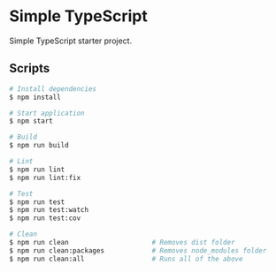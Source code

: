 # Simple TypeScript

Simple TypeScript starter project.

## Scripts

```bash
# Install dependencies
$ npm install

# Start application
$ npm start

# Build
$ npm run build

# Lint
$ npm run lint
$ npm run lint:fix

# Test
$ npm run test
$ npm run test:watch
$ npm run test:cov

# Clean
$ npm run clean                     # Removes dist folder
$ npm run clean:packages            # Removes node_modules folder
$ npm run clean:all                 # Runs all of the above
```

